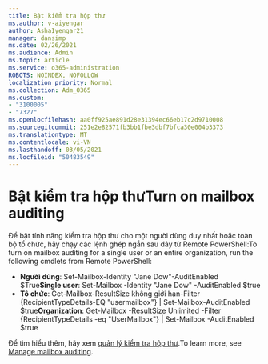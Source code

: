 ```yaml
---
title: Bật kiểm tra hộp thư
ms.author: v-aiyengar
author: AshaIyengar21
manager: dansimp
ms.date: 02/26/2021
ms.audience: Admin
ms.topic: article
ms.service: o365-administration
ROBOTS: NOINDEX, NOFOLLOW
localization_priority: Normal
ms.collection: Adm_O365
ms.custom:
- "3100005"
- "7327"
ms.openlocfilehash: aa0ff925ae891d28e31394ec66eb17c2d9710008
ms.sourcegitcommit: 251e2e82571fb3bb1fbe3dbf7bfca30e004b3373
ms.translationtype: MT
ms.contentlocale: vi-VN
ms.lasthandoff: 03/05/2021
ms.locfileid: "50483549"
---
```

# <a name="turn-on-mailbox-auditing"></a><span data-ttu-id="f442f-102">Bật kiểm tra hộp thư</span><span class="sxs-lookup"><span data-stu-id="f442f-102">Turn on mailbox auditing</span></span>

<span data-ttu-id="f442f-103">Để bật tính năng kiểm tra hộp thư cho một người dùng duy nhất hoặc toàn bộ tổ chức, hãy chạy các lệnh ghép ngắn sau đây từ Remote PowerShell:</span><span class="sxs-lookup"><span data-stu-id="f442f-103">To turn on mailbox auditing for a single user or an entire organization, run the following cmdlets from Remote PowerShell:</span></span>

- <span data-ttu-id="f442f-104">**Người dùng**: Set-Mailbox-Identity "Jane Dow"-AuditEnabled $True</span><span class="sxs-lookup"><span data-stu-id="f442f-104">**Single user**: Set-Mailbox -Identity "Jane Dow" -AuditEnabled $true</span></span>
- <span data-ttu-id="f442f-105">**Tổ chức**: Get-Mailbox-ResultSize không giới hạn-Filter {RecipientTypeDetails-EQ "usermailbox"} | Set-Mailbox-AuditEnabled $true</span><span class="sxs-lookup"><span data-stu-id="f442f-105">**Organization**: Get-Mailbox -ResultSize Unlimited -Filter {RecipientTypeDetails -eq "UserMailbox"} | Set-Mailbox -AuditEnabled $true</span></span>

<span data-ttu-id="f442f-106">Để tìm hiểu thêm, hãy xem [quản lý kiểm tra hộp thư](https://go.microsoft.com/fwlink/?linkid=2103668).</span><span class="sxs-lookup"><span data-stu-id="f442f-106">To learn more, see [Manage mailbox auditing](https://go.microsoft.com/fwlink/?linkid=2103668).</span></span>